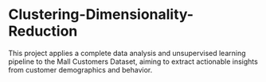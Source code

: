 # Clustering-Dimensionality-Reduction
This project applies a complete data analysis and unsupervised learning pipeline to the Mall Customers Dataset, aiming to extract actionable insights from customer demographics and behavior.
